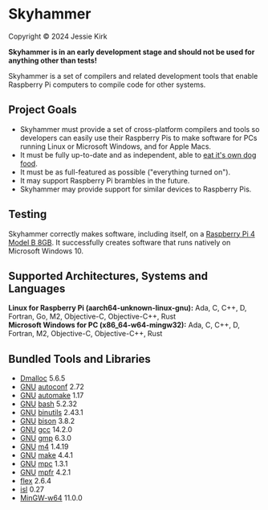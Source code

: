 # Skyhammer
Copyright © 2024 Jessie Kirk

**Skyhammer is in an early development stage and should not be used for anything other than tests!**

Skyhammer is a set of compilers and related development tools that enable Raspberry Pi computers to compile code for other systems.

## Project Goals
* Skyhammer must provide a set of cross-platform compilers and tools so developers can easily use their Raspberry Pis to make software for PCs running Linux or Microsoft Windows, and for Apple Macs.
* It must be fully up-to-date and as independent, able to [eat it's own dog food](https://en.wikipedia.org/wiki/Eating_your_own_dog_food).
* It must be as full-featured as possible ("everything turned on").
* It may support Raspberry Pi brambles in the future.
* Skyhammer may provide support for similar devices to Raspberry Pis.

## Testing
Skyhammer correctly makes software, including itself, on a [Raspberry Pi 4 Model B 8GB](https://www.raspberrypi.com/products/raspberry-pi-4-model-b/).
It successfully creates software that runs natively on Microsoft Windows 10.

## Supported Architectures, Systems and Languages
**Linux for Raspberry Pi (aarch64-unknown-linux-gnu):** Ada, C, C++, D, Fortran, Go, M2, Objective-C, Objective-C++, Rust<br>
**Microsoft Windows for PC (x86_64-w64-mingw32):** Ada, C, C++, D, Fortran, M2, Objective-C, Objective-C++, Rust

## Bundled Tools and Libraries
* [Dmalloc](https://dmalloc.com/) 5.6.5
* [GNU](https://www.gnu.org/) [autoconf](https://www.gnu.org/software/autoconf/) 2.72
* [GNU](https://www.gnu.org/) [automake](https://www.gnu.org/software/automake/) 1.17
* [GNU](https://www.gnu.org/) [bash](https://www.gnu.org/software/bash/) 5.2.32
* [GNU](https://www.gnu.org/) [binutils](https://www.gnu.org/software/binutils/) 2.43.1
* [GNU](https://www.gnu.org/) [bison](https://www.gnu.org/software/bison/) 3.8.2
* [GNU](https://www.gnu.org/) [gcc](https://www.gnu.org/software/gcc/) 14.2.0
* [GNU](https://www.gnu.org/) [gmp](https://gmplib.org/) 6.3.0
* [GNU](https://www.gnu.org/) [m4](https://www.gnu.org/software/m4/) 1.4.19
* [GNU](https://www.gnu.org/) [make](https://www.gnu.org/software/make/) 4.4.1
* [GNU](https://www.gnu.org/) [mpc](https://www.multiprecision.org/) 1.3.1
* [GNU](https://www.gnu.org/) [mpfr](https://www.mpfr.org/) 4.2.1
* [flex](https://github.com/westes/flex) 2.6.4
* [isl](https://libisl.sourceforge.io/) 0.27
* [MinGW-w64](https://www.mingw-w64.org/) 11.0.0
